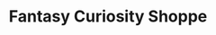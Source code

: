 ---
title: "Fantasy Curiosity Shoppe"
url: /port-jervis/fantasy-curiosity-shoppe/
shop: collector
---